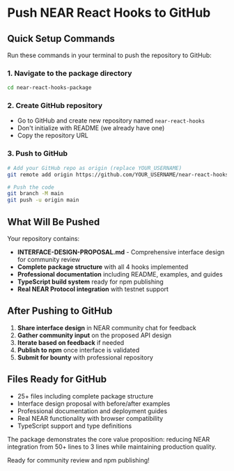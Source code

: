 # Push NEAR React Hooks to GitHub

## Quick Setup Commands

Run these commands in your terminal to push the repository to GitHub:

### 1. Navigate to the package directory
```bash
cd near-react-hooks-package
```

### 2. Create GitHub repository
- Go to GitHub and create new repository named `near-react-hooks`
- Don't initialize with README (we already have one)
- Copy the repository URL

### 3. Push to GitHub
```bash
# Add your GitHub repo as origin (replace YOUR_USERNAME)
git remote add origin https://github.com/YOUR_USERNAME/near-react-hooks.git

# Push the code
git branch -M main
git push -u origin main
```

## What Will Be Pushed

Your repository contains:
- **INTERFACE-DESIGN-PROPOSAL.md** - Comprehensive interface design for community review
- **Complete package structure** with all 4 hooks implemented
- **Professional documentation** including README, examples, and guides
- **TypeScript build system** ready for npm publishing
- **Real NEAR Protocol integration** with testnet support

## After Pushing to GitHub

1. **Share interface design** in NEAR community chat for feedback
2. **Gather community input** on the proposed API design
3. **Iterate based on feedback** if needed
4. **Publish to npm** once interface is validated
5. **Submit for bounty** with professional repository

## Files Ready for GitHub

- 25+ files including complete package structure
- Interface design proposal with before/after examples
- Professional documentation and deployment guides
- Real NEAR functionality with browser compatibility
- TypeScript support and type definitions

The package demonstrates the core value proposition: reducing NEAR integration from 50+ lines to 3 lines while maintaining production quality.

Ready for community review and npm publishing!